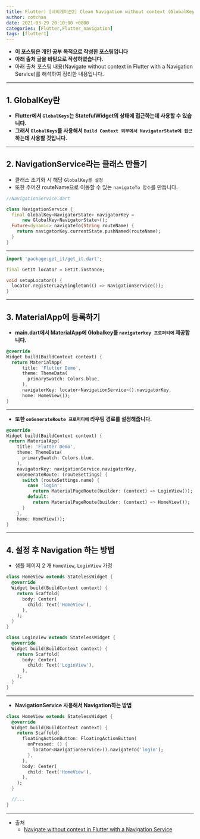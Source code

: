 ```yaml
---
title: Flutter) [네비게이션2] Clean Navigation without context (GlobalKey 사용)
author: cotchan
date: 2021-03-29 20:10:00 +0800
categories: [Flutter,Flutter_navigation]
tags: [flutter1]   
---
```


+ **이 포스팅은 개인 공부 목적으로 작성한 포스팅입니다**
+ **아래 출처 글을 바탕으로 작성하였습니다.**
+ 아래 출처 포스팅 내용(Navigate without context in Flutter with a Navigation Service)를 해석하여 정리한 내용입니다.

---

## 1. GlobalKey란

- **Flutter에서 `GlobalKeys`는 StatefulWidget의 상태에 접근하는데 사용할 수 있습니다.**
- **그래서 `GlobalKeys`를 사용해서 `Build Context 외부에서 NavigatorState에 접근`하는데 사용할 것입니다.**

---

## 2. NavigationService라는 클래스 만들기

- 클래스 초기화 시 해당 `GlobalKey를 설정`
- 또한 주어진 routeName으로 이동할 수 있는 `navigateTo 함수`를 만듭니다.

```dart
//NavigationService.dart

class NavigationService {
  final GlobalKey<NavigatorState> navigatorKey =
      new GlobalKey<NavigatorState>();
  Future<dynamic> navigateTo(String routeName) {
    return navigatorKey.currentState.pushNamed(routeName);
  }
}
```

---

```dart
import 'package:get_it/get_it.dart';

final GetIt locator = GetIt.instance;

void setupLocator() {
  locator.registerLazySingleton(() => NavigationService());
}
```

---

## 3. MaterialApp에 등록하기

+ **main.dart에서 MaterialApp에 Globalkey를 `navigatorkey 프로퍼티에` 제공합니다.**

```dart
@override
Widget build(BuildContext context) {
  return MaterialApp(
      title: 'Flutter Demo',
      theme: ThemeData(
        primarySwatch: Colors.blue,
      ),
      navigatorKey: locator<NavigationService>().navigatorKey,
      home: HomeView());
}
```

---

+ **또한 `onGenerateRoute 프로퍼티에` 라우팅 경로를 설정해줍니다.**

```dart
@override
Widget build(BuildContext context) {
 return MaterialApp(
    title: 'Flutter Demo',
    theme: ThemeData(
      primarySwatch: Colors.blue,
    ),
    navigatorKey: navigationService.navigatorKey,
    onGenerateRoute: (routeSettings) {
      switch (routeSettings.name) {
        case 'login':
          return MaterialPageRoute(builder: (context) => LoginView());
        default:
          return MaterialPageRoute(builder: (context) => HomeView());
      }
    },
    home: HomeView());
}
```

---

## 4. 설정 후 Navigation 하는 방법

+ 샘플 페이지 2 개 `HomeView`, `LoginView` 가정

```dart
class HomeView extends StatelessWidget {
  @override
  Widget build(BuildContext context) {
    return Scaffold(
      body: Center(
        child: Text('HomeView'),
      ),
    );
  }
}

class LoginView extends StatelessWidget {
  @override
  Widget build(BuildContext context) {
    return Scaffold(
      body: Center(
        child: Text('LoginView'),
      ),
    );
  }
}
```

---

+ **NavigationService 사용해서 Navigation하는 방법**

```dart
class HomeView extends StatelessWidget {
  @override
  Widget build(BuildContext context) {
    return Scaffold(
      floatingActionButton: FloatingActionButton(
        onPressed: () {
          locator<NavigationService>().navigateTo('login');
        },
      ),
      body: Center(
        child: Text('HomeView'),
      ),
    );
  }

  //...
}
```

---

+ 출처
  + [Navigate without context in Flutter with a Navigation Service](https://medium.com/flutter-community/navigate-without-context-in-flutter-with-a-navigation-service-e6d76e880c1c)
